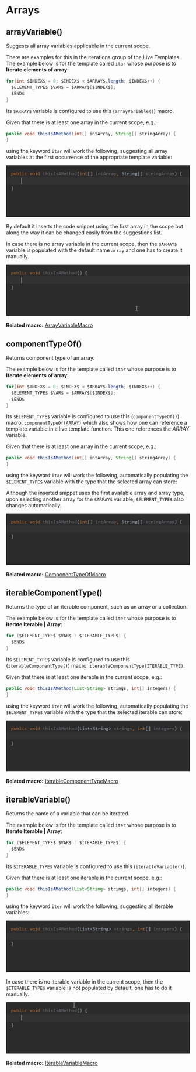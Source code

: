# Arrays

## arrayVariable()

Suggests all array variables applicable in the current scope.

There are examples for this in the iterations group of the Live Templates. The example below is for the template called `itar` whose purpose is to **Iterate elements of array**:

```java
for(int $INDEX$ = 0; $INDEX$ < $ARRAY$.length; $INDEX$++) {
  $ELEMENT_TYPE$ $VAR$ = $ARRAY$[$INDEX$];
  $END$
}
```

Its `$ARRAY$` variable is configured to use this (`arrayVariable()`) macro.

Given that there is at least one array in the current scope, e.g.:

```java
public void thisIsAMethod(int[] intArray, String[] stringArray) {
}
```

using the keyword `itar` will work the following, suggesting all array variables at the first occurrence of the appropriate template variable:

![arrayVariable_itar](images/arrayVariable.gif)

By default it inserts the code snippet using the first array in the scope but along the way it can be changed easily from the suggestions list.

In case there is no array variable in the current scope, then the `$ARRAY$` variable is populated with the default name `array` and one has to create it manually.

![arrayVariable_itar](images/arrayVariable_no_array_in_scope.gif)

**Related macro:** [ArrayVariableMacro](https://github.com/JetBrains/intellij-community/blob/master/java/java-impl/src/com/intellij/codeInsight/template/macro/ArrayVariableMacro.java)

## componentTypeOf(<array>)

Returns component type of an array.

The example below is for the template called `itar` whose purpose is to **Iterate elements of array**:

```java
for(int $INDEX$ = 0; $INDEX$ < $ARRAY$.length; $INDEX$++) {
  $ELEMENT_TYPE$ $VAR$ = $ARRAY$[$INDEX$];
  $END$
}
```

Its `$ELEMENT_TYPE$` variable is configured to use this (`componentTypeOf()`) macro: `componentTypeOf(ARRAY)` which also shows how one can reference a template variable in a live template function.
This one references the $ARRAY$ variable.

Given that there is at least one array in the current scope, e.g.:

```java
public void thisIsAMethod(int[] intArray, String[] stringArray) {
}
```

using the keyword `itar` will work the following, automatically populating the `$ELEMENT_TYPE$` variable with the type that the selected array can store:

Although the inserted snippet uses the first available array and array type, upon selecting another array for the `$ARRAY$` variable, `$ELEMENT_TYPE$` also changes automatically. 

![component_type_of_itar](images/componentTypeOf.gif)

**Related macro:** [ComponentTypeOfMacro](https://github.com/JetBrains/intellij-community/blob/master/java/java-impl/src/com/intellij/codeInsight/template/macro/ComponentTypeOfMacro.java)

## iterableComponentType(<ArrayOrIterable>)

Returns the type of an iterable component, such as an array or a collection.

The example below is for the template called `iter` whose purpose is to **Iterate Iterable | Array**:

```java
for ($ELEMENT_TYPE$ $VAR$ : $ITERABLE_TYPE$) {
  $END$
}
```

Its `$ELEMENT_TYPE$` variable is configured to use this (`iterableComponentType()`) macro: `iterableComponentType(ITERABLE_TYPE)`.

Given that there is at least one iterable in the current scope, e.g.:

```java
public void thisIsAMethod(List<String> strings, int[] integers) {
}
```

using the keyword `iter` will work the following, automatically populating the `$ELEMENT_TYPE$` variable with the type that the selected iterable can store:

![iterable_component_type_iter](images/iterableComponentType.gif)

**Related macro:** [IterableComponentTypeMacro](https://github.com/JetBrains/intellij-community/blob/master/java/java-impl/src/com/intellij/codeInsight/template/macro/IterableComponentTypeMacro.java)

## iterableVariable()
	
Returns the name of a variable that can be iterated.

The example below is for the template called `iter` whose purpose is to **Iterate Iterable | Array**:

```java
for ($ELEMENT_TYPE$ $VAR$ : $ITERABLE_TYPE$) {
  $END$
}
```

Its `$ITERABLE_TYPE$` variable is configured to use this (`iterableVariable()`).

Given that there is at least one iterable in the current scope, e.g.:

```java
public void thisIsAMethod(List<String> strings, int[] integers) {
}
```

using the keyword `iter` will work the following, suggesting all iterable variables:

![iterable_variable_iter](images/iterableVariable.gif)

In case there is no iterable variable in the current scope, then the `$ITERABLE_TYPE$` variable is not populated by default, one has to do it manually.

![iterable_variable_no_iterable_iter](images/iterableVariable_no_iterable_in_scope.gif)

**Related macro:** [IterableVariableMacro](https://github.com/JetBrains/intellij-community/blob/master/java/java-impl/src/com/intellij/codeInsight/template/macro/IterableVariableMacro.java)
